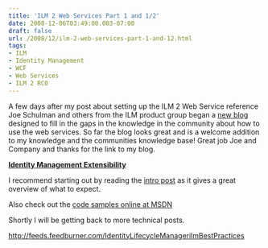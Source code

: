 ```yaml
---
title: 'ILM 2 Web Services Part 1 and 1/2'
date: 2008-12-06T03:49:00.003-07:00
draft: false
url: /2008/12/ilm-2-web-services-part-1-and-12.html
tags: 
- ILM
- Identity Management
- WCF
- Web Services
- ILM 2 RC0
---
```


A few days after my post about setting up the ILM 2 Web Service reference Joe Schulman and others from the ILM product group began a [new blog](http://blogs.msdn.com/imex/archive/2008/11/04/introduction-to-this-blog.aspx) designed to fill in the gaps in the knowledge in the community about how to use the web services. So far the blog looks great and is a welcome addition to my knowledge and the communities knowledge base! Great job Joe and Company and thanks for the link to my blog.

**[Identity Management Extensibility](http://blogs.msdn.com/imex/default.aspx)**

I recommend starting out by reading the [intro post](http://blogs.msdn.com/imex/archive/2008/11/04/introduction-to-this-blog.aspx) as it gives a great overview of what to expect.

Also check out the [code samples online at MSDN](http://code.msdn.microsoft.com/imexsamples)

Shortly I will be getting back to more technical posts.

http://feeds.feedburner.com/IdentityLifecycleManagerilmBestPractices